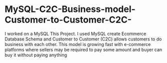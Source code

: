 # MySQL-C2C-Business-model-Customer-to-Customer-C2C-
I worked on a MySQL This Project. I used MySQL create Ecommerce Database Schema and Customer to Customer (C2C) allows customers to do business with each other. This model is growing fast with e-commerce platforms where sellers may be required to pay some amount and buyer can buy it without paying anything
